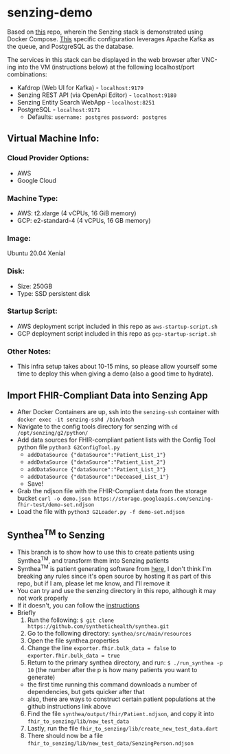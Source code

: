 # senzing-demo

Based on [this](https://github.com/Senzing/docker-compose-demo) repo, wherein the Senzing stack is demonstrated using Docker Compose. [This](https://github.com/Senzing/docker-compose-demo/blob/master/docs/docker-compose-kafka-postgresql/README.md) specific configuration leverages Apache Kafka as the queue, and PostgreSQL as the database. 

The services in this stack can be displayed in the web browser after VNC-ing into the VM (instructions below) at the following localhost/port combinations:
 - Kafdrop (Web UI for Kafka) - `localhost:9179`
 - Senzing REST API (via OpenApi Editor) - `localhost:9180`
 - Senzing Entity Search WebApp - `localhost:8251`
 - PostgreSQL - `localhost:9171`
   - Defaults: `username: postgres` `password: postgres` 

## Virtual Machine Info:

### Cloud Provider Options:
- AWS
- Google Cloud

### Machine Type: 
- AWS: t2.xlarge (4 vCPUs, 16 GiB memory)
- GCP: e2-standard-4 (4 vCPUs, 16 GB memory)

### Image:
Ubuntu 20.04 Xenial

### Disk:
 - Size: 250GB
 - Type: SSD persistent disk

### Startup Script:
 - AWS deployment script included in this repo as `aws-startup-script.sh`
 - GCP deployment script included in this repo as `gcp-startup-script.sh`

### Other Notes:
 - This infra setup takes about 10-15 mins, so please allow yourself some time to deploy this when giving a demo (also a good time to hydrate).

## Import FHIR-Compliant Data into Senzing App
 - After Docker Containers are up, ssh into the `senzing-ssh` container with `docker exec -it senzing-sshd /bin/bash`
 - Navigate to the config tools directory for senzing with `cd /opt/senzing/g2/python/`
 - Add data sources for FHIR-compliant patient lists with the Config Tool python file `python3 G2ConfigTool.py`
   - `addDataSource {"dataSource":"Patient_List_1"}`
   - `addDataSource {"dataSource":"Patient_List_2"}`
   - `addDataSource {"dataSource":"Patient_List_3"}`
   - `addDataSource {"dataSource":"Deceased_List_1"}`
   - Save!
 - Grab the ndjson file with the FHIR-Compliant data from the storage bucket `curl -o demo.json https://storage.googleapis.com/senzing-fhir-test/demo-set.ndjson`
 - Load the file with `python3 G2Loader.py -f demo-set.ndjson`


## Synthea<sup>TM</sup> to Senzing

  - This branch is to show how to use this to create patients using Synthea<sup>TM</sup>, and transform them into Senzing patients
  - Synthea<sup>TM</sup> is patient generating software from [here](https://github.com/synthetichealth/synthea), I don't think I'm breaking any rules since it's open source by hosting it as part of this repo, but if I am, please let me know, and I'll remove it
  - You can try and use the senzing directory in this repo, although it may not work properly
  - If it doesn't, you can follow the [instructions](https://github.com/synthetichealth/synthea)
  - Briefly
    1. Run the following: ```$ git clone https://github.com/synthetichealth/synthea.git```
    2. Go to the following directory: ```synthea/src/main/resources```
    3. Open the file synthea.properties
    4. Change the line ```exporter.fhir.bulk_data = false``` to ```exporter.fhir.bulk_data = true```
    5. Return to the primary synthea directory, and run: ```$ ./run_synthea -p 10``` (the number after the p is how many patients you want to generate) 
      - the first time running this command downloads a number of dependencies, but gets quicker after that
      - also, there are ways to construct certain patient populations at the github instructions link above
    6. Find the file ```synthea/output/fhir/Patient.ndjson```, and copy it into ```fhir_to_senzing/lib/new_test_data```
    7. Lastly, run the file ```fhir_to_senzing/lib/create_new_test_data.dart```
    8. There should now be a file ```fhir_to_senzing/lib/new_test_data/SenzingPerson.ndjson```
